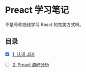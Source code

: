 # Preact 学习笔记

不是号称曲线学习 React 的完美方式吗。

## 目录

- [x] [1. 认识 JSX](./jsx/readme.md)

- [ ] [2. Preact 源码分析](./preact-source-code/readme.md)
